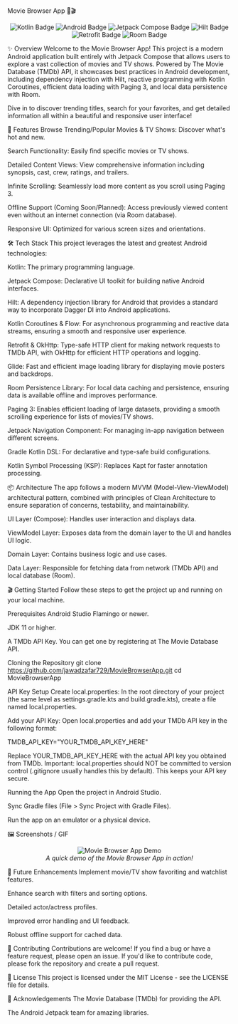 Movie Browser App 🍿🎬
<p align="center">
<img src="https://img.shields.io/badge/Kotlin-0095D5?style=for-the-badge&logo=kotlin&logoColor=white" alt="Kotlin Badge">
<img src="https://img.shields.io/badge/Android-3DDC84?style=for-the-badge&logo=android&logoColor=white" alt="Android Badge">
<img src="https://img.shields.io/badge/Jetpack Compose-4285F4?style=for-the-badge&logo=jetpackcompose&logoColor=white" alt="Jetpack Compose Badge">
<img src="https://img.shields.io/badge/Hilt-000000?style=for-the-badge&logo=dagger&logoColor=white" alt="Hilt Badge">
<img src="https://img.shields.io/badge/Retrofit-E44C30?style=for-the-badge&logo=retrofit&logoColor=white" alt="Retrofit Badge">
<img src="https://img.shields.io/badge/Room-4CAF50?style=for-the-badge&logo=androidx&logoColor=white" alt="Room Badge">
</p>

✨ Overview
Welcome to the Movie Browser App! This project is a modern Android application built entirely with Jetpack Compose that allows users to explore a vast collection of movies and TV shows. Powered by The Movie Database (TMDb) API, it showcases best practices in Android development, including dependency injection with Hilt, reactive programming with Kotlin Coroutines, efficient data loading with Paging 3, and local data persistence with Room.

Dive in to discover trending titles, search for your favorites, and get detailed information all within a beautiful and responsive user interface!

🚀 Features
Browse Trending/Popular Movies & TV Shows: Discover what's hot and new.

Search Functionality: Easily find specific movies or TV shows.

Detailed Content Views: View comprehensive information including synopsis, cast, crew, ratings, and trailers.

Infinite Scrolling: Seamlessly load more content as you scroll using Paging 3.

Offline Support (Coming Soon/Planned): Access previously viewed content even without an internet connection (via Room database).

Responsive UI: Optimized for various screen sizes and orientations.

🛠️ Tech Stack
This project leverages the latest and greatest Android technologies:

Kotlin: The primary programming language.

Jetpack Compose: Declarative UI toolkit for building native Android interfaces.

Hilt: A dependency injection library for Android that provides a standard way to incorporate Dagger DI into Android applications.

Kotlin Coroutines & Flow: For asynchronous programming and reactive data streams, ensuring a smooth and responsive user experience.

Retrofit & OkHttp: Type-safe HTTP client for making network requests to TMDb API, with OkHttp for efficient HTTP operations and logging.

Glide: Fast and efficient image loading library for displaying movie posters and backdrops.

Room Persistence Library: For local data caching and persistence, ensuring data is available offline and improves performance.

Paging 3: Enables efficient loading of large datasets, providing a smooth scrolling experience for lists of movies/TV shows.

Jetpack Navigation Component: For managing in-app navigation between different screens.

Gradle Kotlin DSL: For declarative and type-safe build configurations.

Kotlin Symbol Processing (KSP): Replaces Kapt for faster annotation processing.

📦 Architecture
The app follows a modern MVVM (Model-View-ViewModel) architectural pattern, combined with principles of Clean Architecture to ensure separation of concerns, testability, and maintainability.

UI Layer (Compose): Handles user interaction and displays data.

ViewModel Layer: Exposes data from the domain layer to the UI and handles UI logic.

Domain Layer: Contains business logic and use cases.

Data Layer: Responsible for fetching data from network (TMDb API) and local database (Room).

🎬 Getting Started
Follow these steps to get the project up and running on your local machine.

Prerequisites
Android Studio Flamingo or newer.

JDK 11 or higher.

A TMDb API Key. You can get one by registering at The Movie Database API.

Cloning the Repository
git clone https://github.com/jawadzafar729/MovieBrowserApp.git
cd MovieBrowserApp

API Key Setup
Create local.properties: In the root directory of your project (the same level as settings.gradle.kts and build.gradle.kts), create a file named local.properties.

Add your API Key: Open local.properties and add your TMDb API key in the following format:

TMDB_API_KEY="YOUR_TMDB_API_KEY_HERE"

Replace YOUR_TMDB_API_KEY_HERE with the actual API key you obtained from TMDb.
Important: local.properties should NOT be committed to version control (.gitignore usually handles this by default). This keeps your API key secure.

Running the App
Open the project in Android Studio.

Sync Gradle files (File > Sync Project with Gradle Files).

Run the app on an emulator or a physical device.

🖼️ Screenshots / GIF
<p align="center">
<img src="assets/app_demo.gif" alt="Movie Browser App Demo">
<br>
<i>A quick demo of the Movie Browser App in action!</i>
</p>

🔮 Future Enhancements
Implement movie/TV show favoriting and watchlist features.

Enhance search with filters and sorting options.

Detailed actor/actress profiles.

Improved error handling and UI feedback.

Robust offline support for cached data.

🤝 Contributing
Contributions are welcome! If you find a bug or have a feature request, please open an issue. If you'd like to contribute code, please fork the repository and create a pull request.

📄 License
This project is licensed under the MIT License - see the LICENSE file for details.

🙏 Acknowledgements
The Movie Database (TMDb) for providing the API.

The Android Jetpack team for amazing libraries.
